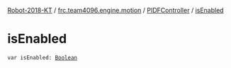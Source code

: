 [Robot-2018-KT](../../index.md) / [frc.team4096.engine.motion](../index.md) / [PIDFController](index.md) / [isEnabled](./is-enabled.md)

# isEnabled

`var isEnabled: `[`Boolean`](https://kotlinlang.org/api/latest/jvm/stdlib/kotlin/-boolean/index.html)